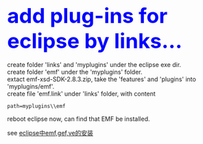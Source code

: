 <h2><font size="16" color="blue">add plug-ins for eclipse by links...</font></h2>

create folder 'links' and 'myplugins' under the eclipse exe dir.    
create folder 'emf' under the 'myplugins' folder.    
extact emf-xsd-SDK-2.8.3.zip, take the 'features' and 'plugins' into 'myplugins/emf'.    
create file 'emf.link' under 'links' folder, with content

	path=myplugins\\emf

reboot eclipse now, can find that EMF be installed.    

see [eclipse中emf,gef,ve的安装]    


[eclipse中emf,gef,ve的安装]: http://macleo.iteye.com/blog/1054462	     
